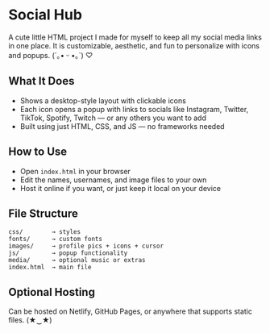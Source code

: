 # Social Hub

A cute little HTML project I made for myself to keep all my social media links in one place. It is customizable, aesthetic, and fun to personalize with icons and popups. (´｡• ᵕ •｡`) ♡

## What It Does

- Shows a desktop-style layout with clickable icons
- Each icon opens a popup with links to socials like Instagram, Twitter, TikTok, Spotify, Twitch — or any others you want to add
- Built using just HTML, CSS, and JS — no frameworks needed

## How to Use

- Open `index.html` in your browser
- Edit the names, usernames, and image files to your own
- Host it online if you want, or just keep it local on your device

## File Structure

```
css/        → styles  
fonts/      → custom fonts  
images/     → profile pics + icons + cursor  
js/         → popup functionality  
media/      → optional music or extras  
index.html  → main file
```

## Optional Hosting

Can be hosted on Netlify, GitHub Pages, or anywhere that supports static files. (★‿★)
